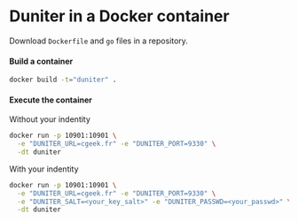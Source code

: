 # Duniter in a Docker container

Download `Dockerfile` and `go` files in a repository.

#### Build a container

```sh
docker build -t="duniter" .
```

#### Execute the container

Without your indentity

```sh
docker run -p 10901:10901 \
  -e "DUNITER_URL=cgeek.fr" -e "DUNITER_PORT=9330" \
  -dt duniter
````

With your indentity

```sh
docker run -p 10901:10901 \
  -e "DUNITER_URL=cgeek.fr" -e "DUNITER_PORT=9330" \
  -e "DUNITER_SALT=<your_key_salt>" -e "DUNITER_PASSWD=<your_passwd>" \
  -dt duniter
````
